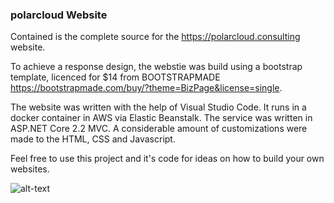 ### polarcloud Website ###

Contained is the complete source for the https://polarcloud.consulting website.

To achieve a response design, the webstie was build using a bootstrap template, licenced for $14 from BOOTSTRAPMADE https://bootstrapmade.com/buy/?theme=BizPage&license=single.

The website was written with the help of Visual Studio Code. It runs in a docker container in AWS via Elastic Beanstalk. The service was written in ASP.NET Core 2.2 MVC. A considerable amount of customizations were made to the HTML, CSS and Javascript.

Feel free to use this project and it's code for ideas on how to build your own websites.

![alt-text](https://github.com/polar-cloud/polarcloud-web/blob/master/wwwroot/img/screenshot.png)

